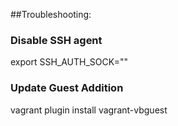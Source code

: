 ##Troubleshooting:

### Disable SSH agent
export SSH_AUTH_SOCK=""

### Update Guest Addition
vagrant plugin install vagrant-vbguest
